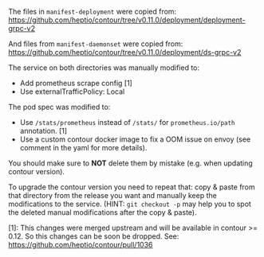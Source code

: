 The files in `manifest-deployment` were copied from:
	https://github.com/heptio/contour/tree/v0.11.0/deployment/deployment-grpc-v2

And files from `manifest-daemonset` were copied from:
	https://github.com/heptio/contour/tree/v0.11.0/deployment/ds-grpc-v2


The service on both directories was manually modified to:
 * Add prometheus scrape config [1]
 * Use externalTrafficPolicy: Local

The pod spec was modified to:
 * Use `/stats/prometheus` instead of `/stats/` for `prometheus.io/path`
   annotation. [1]
 * Use a custom contour docker image to fix a OOM issue on envoy (see comment in
   the yaml for more details).

You should make sure to **NOT** delete them by mistake (e.g. when updating contour
version).

To upgrade the contour version you need to repeat that: copy & paste from that
directory from the release you want and manually keep the modifications to the
service.  (HINT: `git checkout -p` may help you to spot the deleted manual
modifications after the copy & paste).


[1]: This changes were merged upstream and will be available in contour >= 0.12.
So this changes can be soon be dropped. See:
https://github.com/heptio/contour/pull/1036
